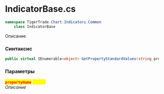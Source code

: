 
# IndicatorBase.cs
```csharp
namespace TigerTrade.Chart.Indicators.Common  
    class IndicatorBase
```

Описание

### Синтаксис
```csharp
public virtual IEnumerable<object> GetPropertyStandardValues(string propertyName)
```

### Параметры  
<mark style="color:red;">**`propertyName`**</mark> <mark style="color:yellow;">`string`</mark>  
 *Описание*  
  

                    
                    